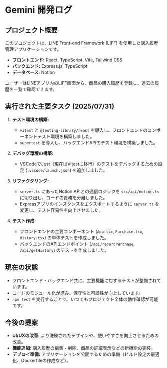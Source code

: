 # Gemini 開発ログ

## プロジェクト概要

このプロジェクトは、LINE Front-end Framework (LIFF) を使用した購入履歴管理アプリケーションです。

- **フロントエンド:** React, TypeScript, Vite, Tailwind CSS
- **バックエンド:** Express.js, TypeScript
- **データベース:** Notion

ユーザーはLINEアプリ内のLIFF画面から、商品の購入履歴を登録し、過去の履歴を一覧で確認できます。

## 実行された主要タスク (2025/07/31)

1.  **テスト環境の構築:**
    -   `vitest` と `@testing-library/react` を導入し、フロントエンドのコンポーネントテスト環境を構築しました。
    -   `supertest` を導入し、バックエンドAPIのテスト環境を構築しました。

2.  **デバッグ環境の構築:**
    -   VSCodeでJest（現在はVitestに移行）のテストをデバッグするための設定 (`.vscode/launch.json`) を追加しました。

3.  **リファクタリング:**
    -   `server.ts` にあったNotion APIとの通信ロジックを `src/api/notion.ts` に切り出し、コードの責務を分離しました。
    -   Expressアプリのインスタンスをエクスポートするように `server.ts` を変更し、テスト容易性を向上させました。

4.  **テスト作成:**
    -   フロントエンドの主要コンポーネント (`App.tsx`, `Purchase.tsx`, `History.tsx`) の単体テストを作成しました。
    -   バックエンドのAPIエンドポイント (`/api/recordPurchase`, `/api/getHistory`) のテストを作成しました。

## 現在の状態

- フロントエンド・バックエンド共に、主要機能に対するテストが整備されています。
- コードのモジュール化が進み、保守性と可読性が向上しています。
- `npm test` を実行することで、いつでもプロジェクト全体の動作確認が可能です。

## 今後の提案

- **UI/UXの改善:** より洗練されたデザインや、使いやすさを向上させるための改善。
- **機能追加:** 購入履歴の編集・削除、商品の詳細表示などの新機能の実装。
- **デプロイ準備:** アプリケーションを公開するための準備（ビルド設定の最適化、Dockerfileの作成など）。
